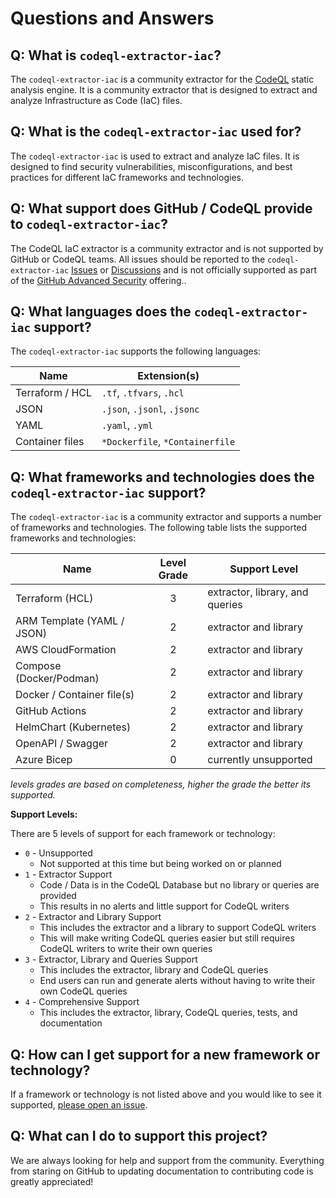 # Questions and Answers

## Q: What is `codeql-extractor-iac`?

The `codeql-extractor-iac` is a community extractor for the [CodeQL] static analysis engine.
It is a community extractor that is designed to extract and analyze Infrastructure as Code (IaC) files.

## Q: What is the `codeql-extractor-iac` used for?

The `codeql-extractor-iac` is used to extract and analyze IaC files.
It is designed to find security vulnerabilities, misconfigurations, and best practices for different IaC frameworks and technologies.

## Q: What support does GitHub / CodeQL provide to `codeql-extractor-iac`?

The CodeQL IaC extractor is a community extractor and is not supported by GitHub or CodeQL teams.
All issues should be reported to the `codeql-extractor-iac` [Issues] or [Discussions] and is not officially supported as part of the [GitHub Advanced Security] offering..

## Q: What languages does the `codeql-extractor-iac` support?

The `codeql-extractor-iac` supports the following languages:

| Name            | Extension(s)                    |
| --------------- | ------------------------------- |
| Terraform / HCL | `.tf`, `.tfvars`, `.hcl`        |
| JSON            | `.json`, `.jsonl`, `.jsonc`     |
| YAML            | `.yaml`, `.yml`                 |
| Container files | `*Dockerfile`, `*Containerfile` |

## Q: What frameworks and technologies does the `codeql-extractor-iac` support?

The `codeql-extractor-iac` is a community extractor and supports a number of frameworks and technologies. The following table lists the supported frameworks and technologies:

| Name                       | Level Grade | Support Level                   |
| -------------------------- | :---------: | ------------------------------- |
| Terraform (HCL)            |      3      | extractor, library, and queries |
| ARM Template (YAML / JSON) |      2      | extractor and library           |
| AWS CloudFormation         |      2      | extractor and library           |
| Compose (Docker/Podman)    |      2      | extractor and library           |
| Docker / Container file(s) |      2      | extractor and library           |
| GitHub Actions             |      2      | extractor and library           |
| HelmChart (Kubernetes)     |      2      | extractor and library           |
| OpenAPI / Swagger          |      2      | extractor and library           |
| Azure Bicep                |      0      | currently unsupported           |

_levels grades are based on completeness, higher the grade the better its supported._

**Support Levels:**

There are 5 levels of support for each framework or technology:

- `0` - Unsupported
  - Not supported at this time but being worked on or planned
- `1` - Extractor Support
  - Code / Data is in the CodeQL Database but no library or queries are provided
  - This results in no alerts and little support for CodeQL writers
- `2` - Extractor and Library Support
  - This includes the extractor and a library to support CodeQL writers
  - This will make writing CodeQL queries easier but still requires CodeQL writers to write their own queries
- `3` - Extractor, Library and Queries Support
  - This includes the extractor, library and CodeQL queries
  - End users can run and generate alerts without having to write their own CodeQL queries
- `4` - Comprehensive Support
  - This includes the extractor, library, CodeQL queries, tests, and documentation

## Q: How can I get support for a new framework or technology?

If a framework or technology is not listed above and you would like to see it supported, [please open an issue](https://github.com/advanced-security/codeql-extractor-iac/issues).

## Q: What can I do to support this project?

We are always looking for help and support from the community.
Everything from staring on GitHub to updating documentation to contributing code is greatly appreciated!

<!-- Resources -->

[Issues]: https://github.com/advanced-security/codeql-extractor-iac/issues
[Discussions]: https://github.com/advanced-security/codeql-extractor-iac/discussions
[CodeQL]: https://codeql.github.com
[GitHub Advanced Security]: https://github.com/features/security
